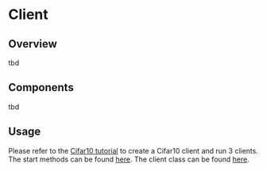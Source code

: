 # Client

## Overview
tbd
## Components

tbd

## Usage

Please refer to the [Cifar10 tutorial](./tutorial/01_cifar10_run/) to create a Cifar10 client and run 3 clients.
The start methods can be found [here](../theoden/start.py). The client class can be found [here](../theoden/topology/client.py).
